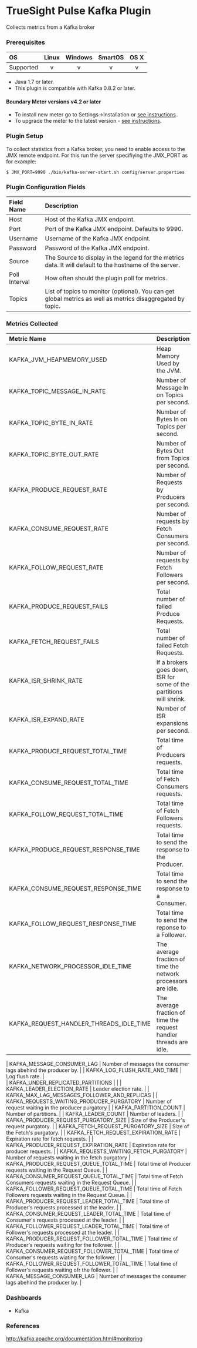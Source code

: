 # TrueSight Pulse Kafka Plugin 

Collects metrics from a Kafka broker

### Prerequisites

|     OS    | Linux | Windows | SmartOS | OS X |
|:----------|:-----:|:-------:|:-------:|:----:|
| Supported |   v   |    v    |    v    |  v   |

* Java 1.7 or later.
* This plugin is compatible with Kafka 0.8.2 or later.

#### Boundary Meter versions v4.2 or later

- To install new meter go to Settings->Installation or [see instructions](https://help.boundary.com/hc/en-us/sections/200634331-Installation).
- To upgrade the meter to the latest version - [see instructions](https://help.boundary.com/hc/en-us/articles/201573102-Upgrading-the-Boundary-Meter).

### Plugin Setup

To collect statistics from a Kafka broker, you need to enable access to the JMX remote endpoint. For this run the server specifiying the JMX_PORT as for example:

```
$ JMX_PORT=9990 ./bin/kafka-server-start.sh config/server.properties

```

### Plugin Configuration Fields

|Field Name    | Description                                                                                              |
|:-------------|:---------------------------------------------------------------------------------------------------------|
| Host          | Host of the Kafka JMX endpoint.                |
| Port          | Port of the Kafka JMX endpoint. Defaults to 9990.         |
| Username      | Username of the Kafka JMX endpoint. |
| Password      | Password of the Kafka JMX endpoint. |
| Source        | The Source to display in the legend for the metrics data.  It will default to the hostname of the server.|
| Poll Interval | How often should the plugin poll for metrics. |
| Topics        | List of topics to monitor (optional). You can get global metrics as well as metrics disaggregated by topic. |

### Metrics Collected

|Metric Name                                   |Description                                                               |
|:---------------------------------------------|:-------------------------------------------------------------------------|
| KAFKA_JVM_HEAPMEMORY_USED | Heap Memory Used by the JVM. |
| KAFKA_TOPIC_MESSAGE_IN_RATE | Number of Message In on Topics per second. |
| KAFKA_TOPIC_BYTE_IN_RATE | Number of Bytes In on Topics per second. | 
| KAFKA_TOPIC_BYTE_OUT_RATE | Number of Bytes Out from Topics per second. | 
| KAFKA_PRODUCE_REQUEST_RATE | Number of Requests by Producers per second. |
| KAFKA_CONSUME_REQUEST_RATE | Number of requests by Fetch Consumers per second. |
| KAFKA_FOLLOW_REQUEST_RATE | Number of requests by Fetch Followers per second. |
| KAFKA_PRODUCE_REQUEST_FAILS | Total number of failed Produce Requests.| 
| KAFKA_FETCH_REQUEST_FAILS | Total number of failed Fetch Requests. |
| KAFKA_ISR_SHRINK_RATE | If a brokers goes down, ISR for some of the partitions will shrink. |
| KAFKA_ISR_EXPAND_RATE | Number of ISR expansions per second. |
| KAFKA_PRODUCE_REQUEST_TOTAL_TIME | Total time of Producers requests. |
| KAFKA_CONSUME_REQUEST_TOTAL_TIME | Total time of Fetch Consumers requests. |
| KAFKA_FOLLOW_REQUEST_TOTAL_TIME | Total time of Fetch Followers requests. |
| KAFKA_PRODUCE_REQUEST_RESPONSE_TIME | Total time to send the response to the Producer. |
| KAFKA_CONSUME_REQUEST_RESPONSE_TIME | Total time to send the response to a Consumer. |
| KAFKA_FOLLOW_REQUEST_RESPONSE_TIME | Total time to send the reponse to a Follower. |
| KAFKA_NETWORK_PROCESSOR_IDLE_TIME | The average fraction of time the network processors are idle. |
| KAFKA_REQUEST_HANDLER_THREADS_IDLE_TIME | The average fraction of time the request handler threads are idle. |  
 
| KAFKA_MESSAGE_CONSUMER_LAG | Number of messages the consumer lags abehind the producer by. |
| KAFKA_LOG_FLUSH_RATE_AND_TIME | Log flush rate. |  
| KAFKA_UNDER_REPLICATED_PARTITIONS | |
| KAFKA_LEADER_ELECTION_RATE | Leader election rate. |
| KAFKA_MAX_LAG_MESSAGES_FOLLOWER_AND_REPLICAS |
| KAFKA_REQUESTS_WAITING_PRODUCER_PURGATORY | Number of request waiting in the producer purgatory |
| KAFKA_PARTITION_COUNT | Number of partitions. |
| KAFKA_LEADER_COUNT | Number of leaders. |
| KAFKA_PRODUCER_REQUEST_PURGATORY_SIZE | Size of the Producer's request purgatory. |
| KAFKA_FETCH_REQUEST_PURGATORY_SIZE | Size of the Fetch's purgatory. |
| KAFKA_FETCH_REQUEST_EXPIRATION_RATE | Expiration rate for fetch requests. |
| KAFKA_PRODUCER_REQUEST_EXPIRATION_RATE | Expiration rate for producer requests. | 
| KAFKA_REQUESTS_WAITING_FETCH_PURGATORY | Number of requests waiting in the fetch purgatory |
 KAFKA_PRODUCER_REQUEST_QUEUE_TOTAL_TIME | Total time of Producer requests waiting in the Request Queue. |
| KAFKA_CONSUMER_REQUEST_QUEUE_TOTAL_TIME | Total time of Fetch Consumers requests waiting in the Request Queue. |
| KAFKA_FOLLOWER_REQUEST_QUEUE_TOTAL_TIME | Total time of Fetch Followers requests waiting in the Request Queue. |
| KAFKA_PRODUCER_REQUEST_LEADER_TOTAL_TIME | Total time of Producer's requests processed at the leader. |
| KAFKA_CONSUMER_REQUEST_LEADER_TOTAL_TIME | Total time of Consumer's requests processed at the leader. |
| KAFKA_FOLLOWER_REQUEST_LEADER_TOTAL_TIME | Total time of Follower's requests processed at the leader. |
| KAFKA_PRODUCER_REQUEST_FOLLOWER_TOTAL_TIME | Total time of Producer's requests waiting for the follower. |
| KAFKA_CONSUMER_REQUEST_FOLLOWER_TOTAL_TIME | Total time of Consumer's requests wiating for the follower. |
| KAFKA_FOLLOWER_REQUEST_FOLLOWER_TOTAL_TIME | Total time of Follower's requests waiting ofr the follower. |
| KAFKA_MESSAGE_CONSUMER_LAG | Number of messages the consumer lags abehind the producer by. |

### Dashboards

- Kafka

### References

http://kafka.apache.org/documentation.html#monitoring
